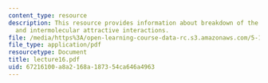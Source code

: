 ```yaml
---
content_type: resource
description: This resource provides information about breakdown of the ideal gas law,
  and intermolecular attractive interactions.
file: /media/https%3A/open-learning-course-data-rc.s3.amazonaws.com/5-112-principles-of-chemical-science-fall-2005/67216100a8a2168a187354ca646a4963_lecture16.pdf
file_type: application/pdf
resourcetype: Document
title: lecture16.pdf
uid: 67216100-a8a2-168a-1873-54ca646a4963
---
```


